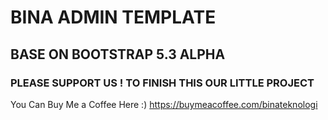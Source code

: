 # BINA ADMIN TEMPLATE #

## BASE ON BOOTSTRAP 5.3 ALPHA ##
### PLEASE SUPPORT US ! TO FINISH THIS OUR LITTLE PROJECT ###

You Can Buy Me a Coffee Here :)
https://buymeacoffee.com/binateknologi
